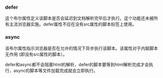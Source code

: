 ### defer
这个布尔属性定义该脚本是否会延迟到文档解析完毕后才执行。这个功能还未被所有主流浏览器实施。defer属性不应在没有src属性的脚本标签上使用。

### async
该布尔属性指示浏览器是否在允许的情况下异步执行该脚本。该属性对于内联脚本无作用 (即没有src属性的脚本）。

defer和async都不会阻塞html的解析，defer的脚本要等到html解析完成才会执行，async的脚本等文件加载完成就会立即执行。